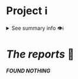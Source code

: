 # Project ℹ️

<details> <summary> See summary info 👁️ℹ️ </summary>

🔗 [2023-12-avail](https://github.com/sherlock-audit/2023-12-avail)

🔗 Competition details on sherlock: [click here](https://audits.sherlock.xyz/contests/146)

According to the developers:

---

_`The essential base layer for modern blockchains.`_

---

# Rewards Earned 💸🧠

- Experience and knowledge. 😄

# Lessons Learned 🧑‍💻

- What are Validiums and how they approach the data availability problem in scaling solutions with ZK.
- Get rid of multi-sigs for your bridges with Telepathy leveraging ZK tech.
- Yul understanding of a Merkle Tree leaf verification algorithm when the tree is full.
- First time auditing a bridge.
- First time auditing in Sherlock.
  
</details>

# _The reports_ 📝

***FOUND NOTHING***
